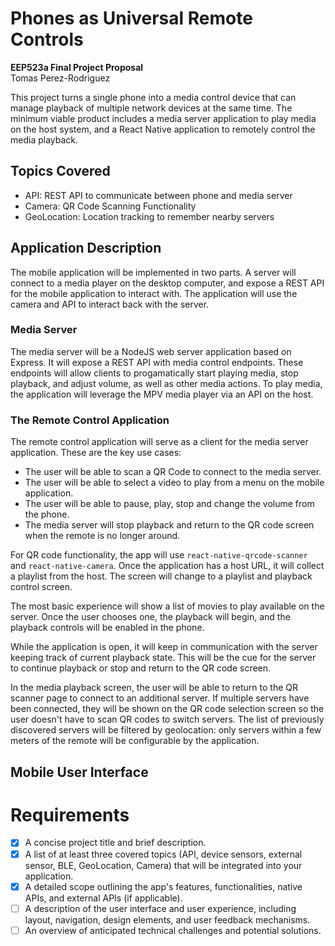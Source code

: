 # Phones as Universal Remote Controls
**EEP523a Final Project Proposal**  
Tomas Perez-Rodriguez  

This project turns a single phone into a media control device that can manage playback of multiple network devices at the same time. The minimum viable product includes a media server application to play media on the host system, and a React Native application to remotely control the media playback.

## Topics Covered

* API: REST API to communicate between phone and media server
* Camera: QR Code Scanning Functionality
* GeoLocation: Location tracking to remember nearby servers

## Application Description

The mobile application will be implemented in two parts. A server will connect to a media player on the desktop computer, and expose a REST API for the mobile application to interact with. The application will use the camera and API to interact back with the server.

### Media Server

The media server will be a NodeJS web server application based on Express. It will expose a REST API with media control endpoints. These endpoints will allow clients to progamatically start playing media, stop playback, and adjust volume, as well as other media actions. To play media, the application will leverage the MPV media player via an API on the host.

### The Remote Control Application

The remote control application will serve as a client for the media server application. These are the key use cases:

* The user will be able to scan a QR Code to connect to the media server.
* The user will be able to select a video to play from a menu on the mobile application.
* The user will be able to pause, play, stop and change the volume from the phone.
* The media server will stop playback and return to the QR code screen when the remote is no longer around.

For QR code functionality, the app will use `react-native-qrcode-scanner` and `react-native-camera`. Once the application has a host URL, it will collect a playlist from the host. The screen will change to a playlist and playback control screen.

The most basic experience will show a list of movies to play available on the server. Once the user chooses one, the playback will begin, and the playback controls will be enabled in the phone.

While the application is open, it will keep in communication with the server keeping track of current playback state. This will be the cue for the server to continue playback or stop and return to the QR code screen.

In the media playback screen, the user will be able to return to the QR scanner page to connect to an additional server. If multiple servers have been connected, they will be shown on the QR code selection screen so the user doesn't have to scan QR codes to switch servers. The list of previously discovered servers will be filtered by geolocation: only servers within a few meters of the remote will be configurable by the application.

## Mobile User Interface



# Requirements

 * [x] A concise project title and brief description.
 * [x] A list of at least three covered topics (API, device sensors, external sensor, BLE, GeoLocation, Camera) that will be integrated into your application.
 * [x] A detailed scope outlining the app's features, functionalities, native APIs, and external APIs (if applicable).
 * [ ] A description of the user interface and user experience, including layout, navigation, design elements, and user feedback mechanisms.
 * [ ] An overview of anticipated technical challenges and potential solutions.
